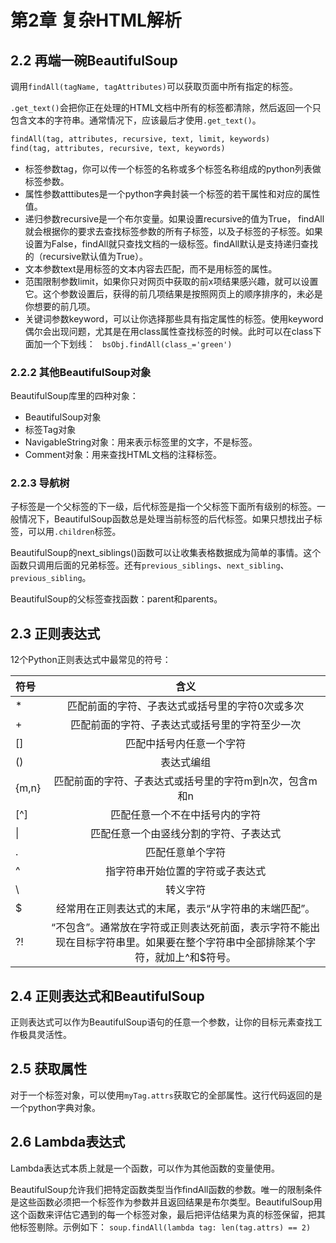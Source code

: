 # 第2章 复杂HTML解析
## 2.2 再端一碗BeautifulSoup
调用`findAll(tagName, tagAttributes)`可以获取页面中所有指定的标签。

`.get_text()`会把你正在处理的HTML文档中所有的标签都清除，然后返回一个只包含文本的字符串。通常情况下，应该最后才使用`.get_text()`。
``` python
findAll(tag, attributes, recursive, text, limit, keywords)
find(tag, attributes, recursive, text, keywords)
```
+ 标签参数tag，你可以传一个标签的名称或多个标签名称组成的python列表做标签参数。
+ 属性参数atttibutes是一个python字典封装一个标签的若干属性和对应的属性值。
+ 递归参数recursive是一个布尔变量。如果设置recursive的值为True， findAll就会根据你的要求去查找标签参数的所有子标签，以及子标签的子标签。如果设置为False，findAll就只查找文档的一级标签。findAll默认是支持递归查找的（recursive默认值为True）。
+ 文本参数text是用标签的文本内容去匹配，而不是用标签的属性。
+ 范围限制参数limit，如果你只对网页中获取的前x项结果感兴趣，就可以设置它。这个参数设置后，获得的前几项结果是按照网页上的顺序排序的，未必是你想要的前几项。
+ 关键词参数keyword，可以让你选择那些具有指定属性的标签。使用keyword偶尔会出现问题，尤其是在用class属性查找标签的时候。此时可以在class下面加一个下划线：
` bsObj.findAll(class_='green')`

### 2.2.2 其他BeautifulSoup对象
BeautifulSoup库里的四种对象：
+ BeautifulSoup对象
+ 标签Tag对象
+ NavigableString对象：用来表示标签里的文字，不是标签。
+ Comment对象：用来查找HTML文档的注释标签。

### 2.2.3 导航树
子标签是一个父标签的下一级，后代标签是指一个父标签下面所有级别的标签。一般情况下，BeautifulSoup函数总是处理当前标签的后代标签。如果只想找出子标签，可以用`.children`标签。

BeautifulSoup的next_siblings()函数可以让收集表格数据成为简单的事情。这个函数只调用后面的兄弟标签。还有`previous_siblings`、`next_sibling`、`previous_sibling`。

BeautifulSoup的父标签查找函数：parent和parents。
## 2.3 正则表达式
12个Python正则表达式中最常见的符号：

| 符号 | 含义|
| :---- | :-----:|
|*| 匹配前面的字符、子表达式或括号里的字符0次或多次
|+| 匹配前面的字符、子表达式或括号里的字符至少一次
|[]|匹配中括号内任意一个字符
|()|表达式编组
|{m,n}|匹配前面的字符、子表达式或括号里的字符m到n次，包含m和n
|[^]|匹配任意一个不在中括号内的字符
| &#124; |匹配任意一个由竖线分割的字符、子表达式
|.|匹配任意单个字符
|^|指字符串开始位置的字符或子表达式
| \\ |转义字符
|$|经常用在正则表达式的末尾，表示“从字符串的末端匹配”。
|?!|“不包含”。通常放在字符或正则表达死前面，表示字符不能出现在目标字符串里。如果要在整个字符串中全部排除某个字符，就加上^和$符号。
## 2.4 正则表达式和BeautifulSoup
正则表达式可以作为BeautifulSoup语句的任意一个参数，让你的目标元素查找工作极具灵活性。
## 2.5 获取属性
对于一个标签对象，可以使用`myTag.attrs`获取它的全部属性。这行代码返回的是一个python字典对象。
## 2.6 Lambda表达式
Lambda表达式本质上就是一个函数，可以作为其他函数的变量使用。

BeautifulSoup允许我们把特定函数类型当作findAll函数的参数。唯一的限制条件是这些函数必须把一个标签作为参数并且返回结果是布尔类型。BeautifulSoup用这个函数来评估它遇到的每一个标签对象，最后把评估结果为真的标签保留，把其他标签剔除。示例如下：
`soup.findAll(lambda tag: len(tag.attrs) == 2)`
